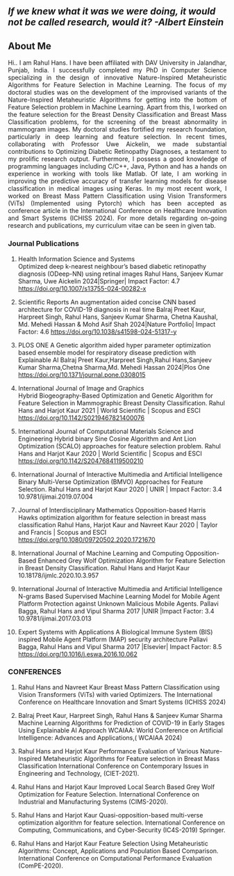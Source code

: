 
## _If we knew what it was we were doing, it would not be called research, would it?    -Albert Einstein_

  
## About Me
<div align="justify">
Hi.. I am Rahul Hans. I have been affiliated with DAV University in Jalandhar, Punjab, India. I successfully completed my PhD in Computer Science specializing in the design of innovative Nature-Inspired Metaheuristic Algorithms for Feature Selection in Machine Learning. The focus of my doctoral studies was on the development of the improvised variants of the Nature-Inspired Metaheuristic Algorithms for getting into the bottom of Feature Selection problem in Machine Learning. Apart from this, I worked on the feature selection for the Breast Density Classification and Breast Mass Classification problems, for the screening of the breast abnormality in mammogram images. My doctoral studies fortified my research foundation, particularly in deep learning and feature selection. In recent times, collaborating with Professor Uwe Aickelin, we made substantial contributions to Optimizing Diabetic Retinopathy Diagnoses, a testament to my prolific research output. Furthermore, I possess a good knowledge of programming languages including C/C++, Java, Python and has a hands on experience in working with tools like Matlab. Of late, I am working in improving the predictive accuracy of transfer learning models for disease classification in medical images using Keras. In my most recent work, I worked on Breast Mass Pattern Classification using Vision Transformers (ViTs) (Implemented using Pytorch) which has been accepted as conference article in the International Conference on Healthcare Innovation and Smart Systems (ICHISS 2024). For more details regarding on-going research and publications, my curriculum vitae can be seen in given tab. 
</div>


### Journal Publications

1. Health Information Science and Systems	
Optimized deep k-nearest neighbour’s based diabetic retinopathy diagnosis (ODeep-NN) using retinal images
Rahul Hans, Sanjeev Kumar Sharma, Uwe Aickelin
2024|Springer| Impact Factor: 4.7
https://doi.org/10.1007/s13755-024-00282-x

2.	Scientific Reports
An augmentation aided concise CNN based architecture for COVID-19 diagnosis in real time
Balraj Preet Kaur, Harpreet Singh, Rahul Hans, Sanjeev Kumar Sharma, Chetna Kaushal, Md. Mehedi Hassan & Mohd Asif Shah
2024|Nature Portfolio| Impact Factor: 4.6
https://doi.org/10.1038/s41598-024-51317-y

4.	PLOS ONE	A Genetic algorithm aided hyper parameter optimization based ensemble model for respiratory disease prediction with Explainable AI
Balraj Preet Kaur,Harpreet Singh,Rahul Hans,Sanjeev Kumar Sharma,Chetna Sharma,Md. Mehedi Hassan
2024|Plos One
https://doi.org/10.1371/journal.pone.0308015

5.	International Journal of Image and Graphics         
Hybrid Biogeography-Based Optimization and Genetic Algorithm for Feature Selection in Mammographic Breast Density Classification.
Rahul Hans and Harjot Kaur 
2021 | World Scientific | Scopus and ESCI
https://doi.org/10.1142/S0219467821400076

6.	International Journal of Computational Materials Science and Engineering
Hybrid binary Sine Cosine Algorithm and Ant Lion Optimization (SCALO) approaches for feature selection problem.
Rahul Hans and Harjot Kaur 
2020 | World Scientific | Scopus and ESCI
https://doi.org/10.1142/S2047684119500210


8. International Journal of Interactive Multimedia and Artificial Intelligence
Binary Multi-Verse Optimization (BMVO) Approaches for Feature Selection. 
Rahul Hans and Harjot Kaur 
2020 | UNIR | Impact Factor: 3.4
10.9781/ijimai.2019.07.004

9.	Journal of Interdisciplinary Mathematics
Opposition-based Harris Hawks optimization algorithm for feature selection in breast mass classification
Rahul Hans, Harjot Kaur and Navreet Kaur 
2020 | Taylor and Francis | Scopus and ESCI
https://doi.org/10.1080/09720502.2020.1721670


11.	International Journal of Machine Learning and Computing
Opposition-Based Enhanced Grey Wolf Optimization Algorithm for Feature Selection in Breast Density Classification.
Rahul Hans and Harjot Kaur
10.18178/ijmlc.2020.10.3.957


13.	International Journal of Interactive Multimedia and Artificial Intelligence
N-grams Based Supervised Machine Learning Model for Mobile Agent Platform Protection against Unknown Malicious Mobile Agents. 
Pallavi Bagga, Rahul Hans and Vipul Sharma
2017 |UNIR  |Impact Factor: 3.4
10.9781/ijimai.2017.03.013

15.	Expert Systems with Applications
A Biological Immune System (BIS) inspired Mobile Agent Platform (MAP) security architecture
Pallavi Bagga, Rahul Hans and Vipul Sharma
2017 |Elsevier| Impact Factor: 8.5
https://doi.org/10.1016/j.eswa.2016.10.062


### CONFERENCES

1.	Rahul Hans and Navreet Kaur
Breast Mass Pattern Classification using Vision Transformers (ViTs) with varied Optimizers.
The International Conference on Healthcare Innovation and Smart Systems (ICHISS 2024)

2.	Balraj Preet Kaur, Harpreet Singh, Rahul Hans & Sanjeev Kumar Sharma
Machine Learning Algorithms for Prediction of COVID-19 in Early Stages Using Explainable AI Approach
WCAIAA: World Conference on Artificial Intelligence: Advances and Applications,( WCAIAA 2024)

3.	Rahul Hans and Harjot Kaur
Performance Evaluation of Various Nature-Inspired Metaheuristic Algorithms for Feature  selection in Breast Mass Classification				   International Conference on Contemporary Issues in Engineering and Technology, (CIET-2021).

4.	Rahul Hans and Harjot Kaur
Improved Local Search Based Grey Wolf Optimization for Feature Selection. 
International Conference on Industrial and Manufacturing Systems (CIMS-2020).

5.	Rahul Hans and Harjot Kaur
Quasi-opposition-based multi-verse optimization algorithm for feature selection. 
International Conference on Computing, Communications, and Cyber-Security (IC4S-2019) Springer.

6.	Rahul Hans and Harjot Kaur
Feature Selection Using Metaheuristic Algorithms: Concept, Applications and Population Based Comparison.
International Conference on Computational Performance Evaluation (ComPE-2020).





















